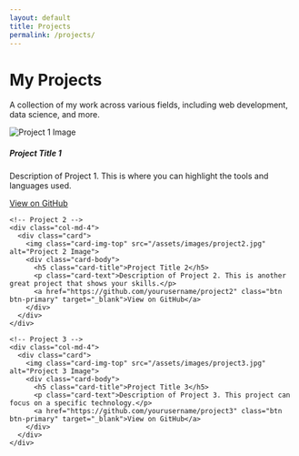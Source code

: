```yaml
---
layout: default
title: Projects
permalink: /projects/
---
```


<div class="container mt-5">
  <h1 class="text-center mb-4">My Projects</h1>
  <p class="text-center mb-5">A collection of my work across various fields, including web development, data science, and more.</p>

  <div class="row">
    <!-- Project 1 -->
    <div class="col-md-4">
      <div class="card">
        <img class="card-img-top" src="/assets/images/project1.jpg" alt="Project 1 Image">
        <div class="card-body">
          <h5 class="card-title">Project Title 1</h5>
          <p class="card-text">Description of Project 1. This is where you can highlight the tools and languages used.</p>
          <a href="https://github.com/yourusername/project1" class="btn btn-primary" target="_blank">View on GitHub</a>
        </div>
      </div>
    </div>

    <!-- Project 2 -->
    <div class="col-md-4">
      <div class="card">
        <img class="card-img-top" src="/assets/images/project2.jpg" alt="Project 2 Image">
        <div class="card-body">
          <h5 class="card-title">Project Title 2</h5>
          <p class="card-text">Description of Project 2. This is another great project that shows your skills.</p>
          <a href="https://github.com/yourusername/project2" class="btn btn-primary" target="_blank">View on GitHub</a>
        </div>
      </div>
    </div>

    <!-- Project 3 -->
    <div class="col-md-4">
      <div class="card">
        <img class="card-img-top" src="/assets/images/project3.jpg" alt="Project 3 Image">
        <div class="card-body">
          <h5 class="card-title">Project Title 3</h5>
          <p class="card-text">Description of Project 3. This project can focus on a specific technology.</p>
          <a href="https://github.com/yourusername/project3" class="btn btn-primary" target="_blank">View on GitHub</a>
        </div>
      </div>
    </div>

  </div> <!-- End Row -->
</div> <!-- End Container -->
